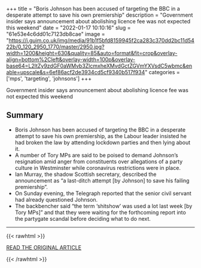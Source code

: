 +++
title = "Boris Johnson has been accused of targeting the BBC in a desperate attempt to save his own premiership"
description = "Government insider says announcement about abolishing licence fee was not expected this weekend"
date = "2022-01-17 10:10:16"
slug = "61e53e4c6dd01c7123db8cae"
image = "https://i.guim.co.uk/img/media/91b1f5bfd8159945f2ca283c370dd2bc11d5422b/0_120_2950_1770/master/2950.jpg?width=1200&height=630&quality=85&auto=format&fit=crop&overlay-align=bottom%2Cleft&overlay-width=100p&overlay-base64=L2ltZy9zdGF0aWMvb3ZlcmxheXMvdGctZGVmYXVsdC5wbmc&enable=upscale&s=6ef86acf2de3934cd5cf9340b517f934"
categories = ['mps', 'targeting', 'johnsons']
+++

Government insider says announcement about abolishing licence fee was not expected this weekend

## Summary

- Boris Johnson has been accused of targeting the BBC in a desperate attempt to save his own premiership, as the Labour leader insisted he had broken the law by attending lockdown parties and then lying about it.
- A number of Tory MPs are said to be poised to demand Johnson’s resignation amid anger from constituents over allegations of a party culture in Westminster while coronavirus restrictions were in place.
- Ian Murray, the shadow Scottish secretary, described the announcement as “a last-ditch attempt [by Johnson] to save his failing premiership”.
- On Sunday evening, the Telegraph reported that the senior civil servant had already questioned Johnson.
- The backbencher said “the term ‘shitshow’ was used a lot last week [by Tory MPs]” and that they were waiting for the forthcoming report into the partygate scandal before deciding what to do next.

---

{{< rawhtml >}}
  <p class="article-category">
    <a target="_blank" href="https://www.theguardian.com/politics/2022/jan/16/boris-johnson-accused-of-targeting-bbc-to-save-his-premiership">READ THE ORIGINAL ARTICLE</a>
  </p>
{{< /rawhtml >}}
